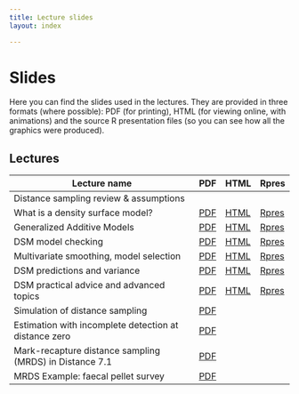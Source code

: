 ```yaml
---
title: Lecture slides
layout: index

---
```


# Slides

Here you can find the slides used in the lectures. They are provided in three formats (where possible): PDF (for printing), HTML (for viewing online, with animations) and the source R presentation files (so you can see how all the graphics were produced).

## Lectures

Lecture name                                            | PDF                                                      |                      HTML                    |             Rpres
--------------------------------------------------------|----------------------------------------------------------|----------------------------------------------|-----------------------------------
Distance sampling review & assumptions                  |  |                                              |
What is a density surface model?                        | [PDF](slides/dsm1-what-is-a-dsm.pdf)                     | [HTML](slides/dsm1-what-is-a-dsm.html)       | [Rpres](slides/dsm1-what-is-a-dsm.Rpres)
Generalized Additive Models                             | [PDF](slides/dsm2-gams.pdf)                              | [HTML](slides/dsm2-gams.html)                | [Rpres](slides/dsm2-gams.Rpres)
DSM model checking                                      | [PDF](slides/dsm3-model-checking.pdf)                    | [HTML](slides/dsm3-model-checking.html)      | [Rpres](slides/dsm3-model-checking.Rpres)
Multivariate smoothing, model selection                 | [PDF](slides/dsm4-multiple-smooths.pdf)                  | [HTML](slides/dsm4-multiple-smooths.html)    | [Rpres](slides/dsm4-multiple-smooths.Rpres)
DSM predictions and variance                            | [PDF](slides/dsm5-prediction-variance.pdf)               | [HTML](slides/dsm5-prediction-variance.html) | [Rpres](slides/dsm5-prediction-variance.Rpres)
DSM practical advice and advanced topics                | [PDF](slides/dsm6-practical-advice.pdf)                  | [HTML](slides/dsm6-practical-advice.html)    | [Rpres](slides/dsm6-practical-advice.Rpres)
Simulation of distance sampling                         | [PDF](slides/SimulationsNotes.pdf)                       |                                              |
Estimation with incomplete detection at distance zero   | [PDF](slides/mrds1-g0.pdf)                               |                                              |
Mark-recapture distance sampling (MRDS) in Distance 7.1 | [PDF](slides/mrds2-mrds-Distance.pdf)                    |                                              |
MRDS Example: faecal pellet survey                      | [PDF](slides/mrds3-pellet-example.pdf)                   |                                              |



